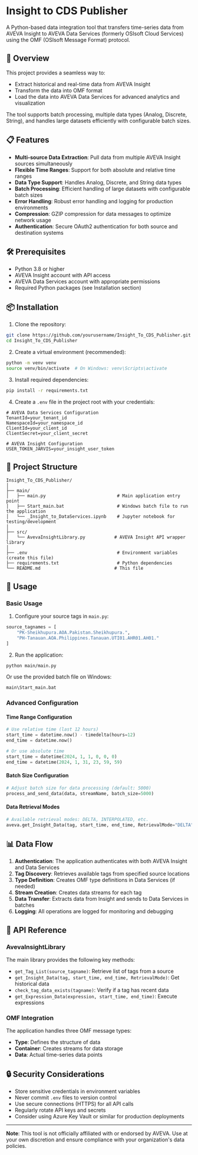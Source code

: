 # Insight to CDS Publisher

A Python-based data integration tool that transfers time-series data from AVEVA Insight to AVEVA Data Services (formerly OSIsoft Cloud Services) using the OMF (OSIsoft Message Format) protocol.

## 🚀 Overview

This project provides a seamless way to:
- Extract historical and real-time data from AVEVA Insight
- Transform the data into OMF format
- Load the data into AVEVA Data Services for advanced analytics and visualization

The tool supports batch processing, multiple data types (Analog, Discrete, String), and handles large datasets efficiently with configurable batch sizes.

## 📋 Features

- **Multi-source Data Extraction**: Pull data from multiple AVEVA Insight sources simultaneously
- **Flexible Time Ranges**: Support for both absolute and relative time ranges
- **Data Type Support**: Handles Analog, Discrete, and String data types
- **Batch Processing**: Efficient handling of large datasets with configurable batch sizes
- **Error Handling**: Robust error handling and logging for production environments
- **Compression**: GZIP compression for data messages to optimize network usage
- **Authentication**: Secure OAuth2 authentication for both source and destination systems

## 🛠️ Prerequisites

- Python 3.8 or higher
- AVEVA Insight account with API access
- AVEVA Data Services account with appropriate permissions
- Required Python packages (see Installation section)

## 📦 Installation

1. Clone the repository:
```bash
git clone https://github.com/yourusername/Insight_To_CDS_Publisher.git
cd Insight_To_CDS_Publisher
```

2. Create a virtual environment (recommended):
```bash
python -m venv venv
source venv/bin/activate  # On Windows: venv\Scripts\activate
```

3. Install required dependencies:
```bash
pip install -r requirements.txt
```

4. Create a `.env` file in the project root with your credentials:
```env
# AVEVA Data Services Configuration
TenantId=your_tenant_id
NamespaceId=your_namespace_id
ClientId=your_client_id
ClientSecret=your_client_secret

# AVEVA Insight Configuration
USER_TOKEN_JARVIS=your_insight_user_token
```

## 📁 Project Structure

```
Insight_To_CDS_Publisher/
│
├── main/
│   ├── main.py                           # Main application entry point
│   ├── Start_main.bat                    # Windows batch file to run the application
│   └── _Insight_to_DataServices.ipynb    # Jupyter notebook for testing/development
│
├── src/
│   └── AvevaInsightLibrary.py           # AVEVA Insight API wrapper library
│
├── .env                                  # Environment variables (create this file)
├── requirements.txt                      # Python dependencies
└── README.md                            # This file
```

## 🚀 Usage

### Basic Usage

1. Configure your source tags in `main.py`:
```python
source_tagnames = [
    "PK-Sheikhupura.AOA.Pakistan.Sheikhupura.",
    "PH-Tanauan.AOA.Philippines.Tanauan.UTI01.AHR01.AH01."
]
```

2. Run the application:
```bash
python main/main.py
```

Or use the provided batch file on Windows:
```bash
main\Start_main.bat
```

### Advanced Configuration

#### Time Range Configuration
```python
# Use relative time (last 12 hours)
start_time = datetime.now() - timedelta(hours=12)
end_time = datetime.now()

# Or use absolute time
start_time = datetime(2024, 1, 1, 0, 0, 0)
end_time = datetime(2024, 1, 31, 23, 59, 59)
```

#### Batch Size Configuration
```python
# Adjust batch size for data processing (default: 5000)
process_and_send_data(data, streamName, batch_size=5000)
```

#### Data Retrieval Modes
```python
# Available retrieval modes: DELTA, INTERPOLATED, etc.
aveva.get_Insight_Data(tag, start_time, end_time, RetrievalMode="DELTA")
```

## 📊 Data Flow

1. **Authentication**: The application authenticates with both AVEVA Insight and Data Services
2. **Tag Discovery**: Retrieves available tags from specified source locations
3. **Type Definition**: Creates OMF type definitions in Data Services (if needed)
4. **Stream Creation**: Creates data streams for each tag
5. **Data Transfer**: Extracts data from Insight and sends to Data Services in batches
6. **Logging**: All operations are logged for monitoring and debugging

## 🔧 API Reference

### AvevaInsightLibrary

The main library provides the following key methods:

- `get_Tag_List(source_tagname)`: Retrieve list of tags from a source
- `get_Insight_Data(tag, start_time, end_time, RetrievalMode)`: Get historical data
- `check_tag_data_exists(tagname)`: Verify if a tag has recent data
- `get_Expression_Data(expression, start_time, end_time)`: Execute expressions

### OMF Integration

The application handles three OMF message types:
- **Type**: Defines the structure of data
- **Container**: Creates streams for data storage
- **Data**: Actual time-series data points

## 🔒 Security Considerations

- Store sensitive credentials in environment variables
- Never commit `.env` files to version control
- Use secure connections (HTTPS) for all API calls
- Regularly rotate API keys and secrets
- Consider using Azure Key Vault or similar for production deployments

---

**Note**: This tool is not officially affiliated with or endorsed by AVEVA. Use at your own discretion and ensure compliance with your organization's data policies. 